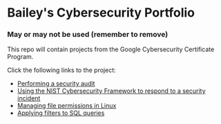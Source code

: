 # Bailey's Cybersecurity Portfolio

### May or may not be used (remember to remove)

This repo will contain projects from the Google Cybersecurity Certificate Program.

Click the following links to the project:

- [Performing a security audit](SecurityAudit.md)
- [Using the NIST Cybersecurity Framework to respond to a security incident](NISTFrameworkIncident.md)
- [Managing file permissions in Linux](ManageFilePermissionsinLinux.md)
- [Applying filters to SQL queries](ApplyFilterstoSQLQueries.md)
